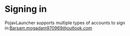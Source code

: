 # Signing in
PojavLauncher supports multiple types of accounts to sign in:Barsam.mogadam970969@outlook.com  

## 
